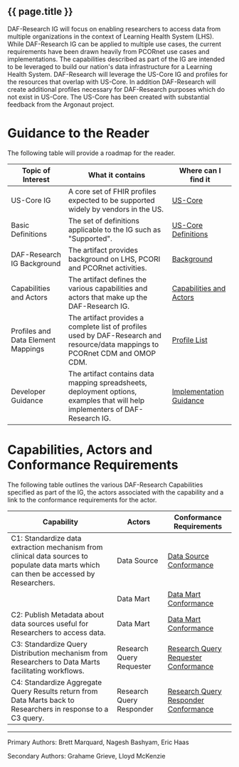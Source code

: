 

## {{ page.title }}


DAF-Research IG will focus on enabling researchers to access data from multiple organizations in the context of Learning Health System (LHS). While DAF-Research IG can be applied to multiple use cases, the current requirements have been drawn heavily from PCORnet use cases and implementations. The capabilities described as part of the IG are intended to be leveraged to build our nation's data infrastructure for a Learning Health System.
DAF-Research will leverage the US-Core IG and profiles for the resources that overlap with US-Core. In addition DAF-Research will create additional profiles necessary for DAF-Research purposes which do not exist in US-Core. The US-Core has been created with substantial feedback from the Argonaut project.

# Guidance to the Reader
The following table will provide a roadmap for the reader.

|Topic of Interest|What it contains|Where can I find it|
|--------------------|--------------------------|---------------------|
|US-Core IG|A core set of FHIR profiles expected to be supported widely by vendors in the US.|[US-Core](http://build.fhir.org/ig/Healthedata1/US-Core//index.html)|
|Basic Definitions|The set of definitions applicable to the IG such as "Supported".|[US-Core Definitions](http://build.fhir.org/ig/Healthedata1/US-Core//guidance.html)|
|DAF-Research IG Background|The artifact provides background on LHS, PCORI and PCORnet activities.|[Background](background.html)|
|Capabilities and Actors|The artifact defines the various capabilities and actors that make up the DAF-Research IG.|[Capabilities and Actors](index.html#capabilities-actors-and-conformance-requirements)|
|Profiles and Data Element Mappings|The artifact provides a complete list of profiles used by DAF-Research and resource/data mappings to PCORnet CDM and OMOP CDM.|[Profile List](profiles.html)|
|Developer Guidance|The artifact contains data mapping spreadsheets, deployment options, examples that will help implementers of DAF-Research IG.|[Implementation Guidance](guidance.html)|

# Capabilities, Actors and Conformance Requirements
The following table outlines the various DAF-Research Capabilities specified as part of the IG, the actors associated with the capability and a link to the conformance requirements for the actor.

|Capability|Actors|Conformance Requirements|
|------------------|----------------|---------------------|
|C1: Standardize data extraction mechanism from clinical data sources to populate data marts which can then be accessed by Researchers.|Data Source|[Data Source Conformance](CapabilityStatement-daf-datasource.html)|
||Data Mart|[Data Mart Conformance](CapabilityStatement-daf-datamart.html)|
|C2: Publish Metadata about data sources useful for Researchers to access data.|Data Mart|[Data Mart Conformance](CapabilityStatement-daf-datamart.html)|
|C3: Standardize Query Distribution mechanism from Researchers to Data Marts facilitating workflows.|Research Query Requester|[Research Query Requester Conformance](CapabilityStatement-daf-research-queryrequester.html)|
|C4: Standardize Aggregate Query Results return from Data Marts back to Researchers in response to a C3 query.|Research Query Responder|[Research Query Responder Conformance](CapabilityStatement-daf-research-queryresponder.html)|

----

Primary Authors: Brett Marquard, Nagesh Bashyam, Eric Haas

Secondary Authors: Grahame Grieve, Lloyd McKenzie



[US-Core]: http://build.fhir.org/ig/Healthedata1/US-Core//index.html
[DAF-Research]: daf-research.html
[Office of the National Coordinator (ONC)]: http://www.healthit.gov/newsroom/about-onc
[ONC]: http://www.healthit.gov/newsroom/about-onc
[Data Access Framework]: http://wiki.siframework.org/Data+Access+Framework+Homepage
[DAF]: http://wiki.siframework.org/Data+Access+Framework+Homepage
[PCORI]:  http://www.pcori.org
[PCORnet]: http://www.pcornet.org/
[Argonaut]: http://argonautwiki.hl7.org/index.php?title=Main_Page*
[ASPE]: https://aspe.hhs.gov/
[DAF-Research-intro]: index.html
[C1, C2, C3, C4]: index.html
[Data Source Conformance]: CapabilityStatement-daf-datasource.html
[Data Mart Conformance]: CapabilityStatement-daf-datamart.html
[Research Query Composer Conformance]: CapabilityStatement-daf-datasource.html
[Research Query Responder Conformance]: CapabilityStatement-daf-datasource.html
[DAF-Task]:StructureDefinition-daf-task.html
[DAF-Provenance]:StructureDefinition-daf-provenance.html
[DAF-OperationDefinition]:StructureDefinition-daf-operationdefinition.html
[DAF-Conformance]:StructureDefinition-daf-conformance.html
[DAF-QueryResults]:StructureDefinition-daf-queryresults.html
[PCORnet CDM]: http://pcornet.org/pcornet-common-data-model/
[OMOP CDM]: http://omop.org/CDM
[PCORnet]: http://www.pcornet.org/
[HHS de-identification guidance]: https://www.hhs.gov/hipaa/for-professionals/privacy/special-topics/de-identification/
